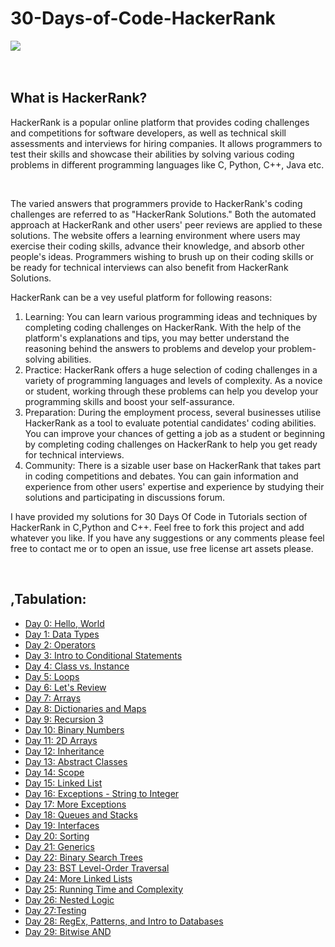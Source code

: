 # 30-Days-of-Code-HackerRank
<img src="https://camo.githubusercontent.com/49e713e1463692beaff7b552eb60511454485659f6131286eeab9db84e91840a/68747470733a2f2f69302e77702e636f6d2f6772616473696e67616d65732e636f6d2f77702d636f6e74656e742f75706c6f6164732f323031362f30352f3835363737315f3636383232343035333139373834315f313934333639393030395f6f2e706e67"><br><br><br>
<h2><b>What is HackerRank?</b></h2>
<p>HackerRank is a popular online platform that provides coding challenges and competitions for software developers, as well as technical skill assessments and interviews for hiring companies. It allows programmers to test their skills and showcase their abilities by solving various coding problems in different programming languages like C, Python, C++, Java etc.</p><br>
<p>The varied answers that programmers provide to HackerRank's coding challenges are referred to as "HackerRank Solutions." Both the automated approach at HackerRank and other users' peer reviews are applied to these solutions. The website offers a learning environment where users may exercise their coding skills, advance their knowledge, and absorb other people's ideas. Programmers wishing to brush up on their coding skills or be ready for technical interviews can also benefit from HackerRank Solutions.</p>
<p>HackerRank can be a vey useful platform for following reasons:
<ol type="1">
<li>Learning: You can learn various programming ideas and techniques by completing coding challenges on HackerRank. With the help of the platform's explanations and tips, you may better understand the reasoning behind the answers to problems and develop your problem-solving abilities.</li> 
<li>Practice: HackerRank offers a huge selection of coding challenges in a variety of programming languages and levels of complexity. As a novice or student, working through these problems can help you develop your programming skills and boost your self-assurance.</li>
<li>Preparation: During the employment process, several businesses utilise HackerRank as a tool to evaluate potential candidates' coding abilities. You can improve your chances of getting a job as a student or beginning by completing coding challenges on HackerRank to help you get ready for technical interviews.
</li>
<li>Community: There is a sizable user base on HackerRank that takes part in coding competitions and debates. You can gain information and experience from other users' expertise and experience by studying their solutions and participating in discussions forum.</li>
</ol>
</p>
<p>I have provided my solutions for 30 Days Of Code in Tutorials section of HackerRank in C,Python and C++. Feel free to fork this project and add whatever you like. If you have any suggestions or any comments please feel free to contact me or to open an issue, use free license art assets please.</p><br>
<h2>,<b>Tabulation:</b></h2>
<ul type="disc">
<li><a href="https://www.hackerrank.com/challenges/30-hello-world/problem?isFullScreen=true">Day 0: Hello, World</li>
<li><a href="https://www.hackerrank.com/challenges/30-data-types/problem?isFullScreen=true">Day 1: Data Types</li>
<li><a href="https://www.hackerrank.com/challenges/30-operators/problem?isFullScreen=true">Day 2: Operators</li>
<li><a href="https://www.hackerrank.com/challenges/30-conditional-statements/problem?isFullScreen=true">Day 3: Intro to Conditional Statements</li>
<li><a href="https://www.hackerrank.com/challenges/30-class-vs-instance/problem?isFullScreen=true">Day 4: Class vs. Instance</li>
<li><a href="https://www.hackerrank.com/challenges/30-loops/problem?isFullScreen=true">Day 5: Loops</li>
<li><a href="https://www.hackerrank.com/challenges/30-review-loop/problem?isFullScreen=true">Day 6: Let's Review</li>
<li><a href="https://www.hackerrank.com/challenges/30-arrays/problem?isFullScreen=trueDay">Day 7: Arrays</li>
<li><a href="https://www.hackerrank.com/challenges/30-dictionaries-and-maps/problem?isFullScreen=true">Day 8: Dictionaries and Maps</li>
<li><a href="https://hackerrank.com/challenges/30-recursion/problem?isFullScreen=true">Day 9: Recursion 3</li>
<li><a href="https://www.hackerrank.com/challenges/30-binary-numbers/problem?isFullScreen=true">Day 10: Binary Numbers</li>
<li><a href="https://www.hackerrank.com/challenges/30-2d-arrays/problem?isFullScreen=true">Day 11: 2D Arrays</li>
<li><a href="https://www.hackerrank.com/challenges/30-inheritance/problem?isFullScreen=true">Day 12: Inheritance</li>
<li><a href="https://www.hackerrank.com/challenges/30-abstract-classes/problem?isFullScreen=true">Day 13: Abstract Classes</li>
<li><a href="https://www.hackerrank.com/challenges/30-scope/problem?isFullScreen=true">Day 14: Scope</li>
<li><a href="https://www.hackerrank.com/challenges/30-linked-list/problem?isFullScreen=true">Day 15: Linked List</li>
<li><a href="https://www.hackerrank.com/challenges/30-exceptions-string-to-integer/problem?isFullScreen=true">Day 16: Exceptions - String to Integer</li>
<li><a href="https://www.hackerrank.com/challenges/30-more-exceptions/problem?isFullScreen=true">Day 17: More Exceptions</li>
<li><a href="https://www.hackerrank.com/challenges/30-queues-stacks/problem?isFullScreen=true">Day 18: Queues and Stacks</li>
<li><a href="https://www.hackerrank.com/challenges/30-interfaces/problem?isFullScreen=true">Day 19: Interfaces</li>
<li><a href="https://www.hackerrank.com/challenges/30-sorting/problem?isFullScreen=true">Day 20: Sorting</li>
<li><a href="https://www.hackerrank.com/challenges/30-generics/problem?isFullScreen=true">Day 21: Generics</li>
<li><a href="https://www.hackerrank.com/challenges/30-binary-search-trees/problem?isFullScreen=true">Day 22: Binary Search Trees</li>
<li><a href="https://www.hackerrank.com/challenges/30-binary-trees/problem?isFullScreen=true">Day 23: BST Level-Order Traversal</li>
<li><a href="https://www.hackerrank.com/challenges/30-linked-list-deletion/problem?isFullScreen=true">Day 24: More Linked Lists</li>
<li><a href="https://www.hackerrank.com/challenges/30-running-time-and-complexity/problem?isFullScreen=true">Day 25: Running Time and Complexity</li>
<li><a href="https://www.hackerrank.com/challenges/30-nested-logic/problem?isFullScreen=true">Day 26: Nested Logic</li>
<li><a href="https://www.hackerrank.com/challenges/30-testing/problem?isFullScreen=true">Day 27:Testing</li>
<li><a href="https://www.hackerrank.com/challenges/30-regex-patterns/problem?isFullScreen=true">Day 28: RegEx, Patterns, and Intro to Databases</li>
<li><a href="https://www.hackerrank.com/challenges/30-bitwise-and/problem?isFullScreen=true">Day 29: Bitwise AND</li>
</ul>